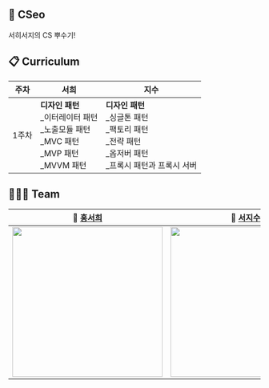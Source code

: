 ## 🌷 CSeo
서히서지의 CS 뿌수기!

## 📋 Curriculum
|주차|서희|지수|
|------|---|---|
|1주차| **디자인 패턴** <br/>_이터레이터 패턴<br/>_노출모듈 패턴<br/>_MVC 패턴<br/>_MVP 패턴<br/>_MVVM 패턴| **디자인 패턴**<br/>_싱글톤 패턴<br/>_팩토리 패턴<br/>_전략 패턴<br/>_옵저버 패턴<br/>_프록시 패턴과 프록시 서버 |


## 👩🏻‍💻 Team  
  
  |                **🌷 [홍서희](https://github.com/Happhee)**                 |                **🌷 [서지수](https://github.com/seojisoosoo)**                 |
  |:-----------------------------------:|:-----------------------------------:|
| <img src="https://avatars.githubusercontent.com/u/79238676?v=4" width="300px;" alt=""/> | <img src="https://avatars.githubusercontent.com/u/76681519?v=4?s=100" width="300px;" alt=""/> |
